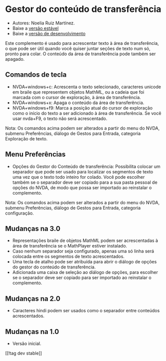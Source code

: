 # Gestor do conteúdo de transferência #
*   Autores: Noelia Ruiz Martínez.
*   Baixe a [versão estável][1]
*   Baixe a [versão de desenvolvimento][2]

Este complemento é usado para acrescentar texto à área de transferência, o
que pode ser útil quando você quiser juntar seções de texto num só, pronto
para colar.  O conteúdo da área de transferência pode também ser apagado.

## Comandos de tecla ##
*   NVDA+windows+c: Acrescenta o texto selecionado, caracteres unicode em
    braile que representem objetos MathML, ou a cadeia que foi marcada com o
    cursor de exploração, à área de transferência.
*   NVDA+windows+x: Apaga o conteúdo da área de transferência.
*   NVDA+windows+f9: Marca a posição atual do cursor de exploração como o
    início do texto a ser adicionado à área de transferência.  Se você usar
    nvda+F9, o texto não será acrescentado.

Nota: Os comandos acima podem ser alterados a partir do menu do NVDA,
submenu Preferências, diálogo de Gestos para Entrada, categoria Exploração
de texto.

## Menu Preferências ##
*   Opções do Gestor do Conteúdo de transferência: Possibilita colocar um
    separador que pode ser usado para localizar os segmentos de texto uma
    vez que o texto todo inteiro for colado. Você pode escolher também se o
    separador deve ser copiado para a sua pasta pessoal de opções do NVDA,
    de modo que possa ser importado ao reinstalar o complemento.

Nota: Os comandos acima podem ser alterados a partir do menu do NVDA,
submenu Preferências, diálogo de Gestos para Entrada, categoria
configuração.

## Mudanças na 3.0 ##
*   Representações braile de objetos MathML podem ser acrescentadas à área
    de transferência se o MathPlayer estiver instalado.
*   Caso nenhum separador seja configurado, apenas uma só linha será
    colocada entre os segmentos de texto acrescentados.
*   Uma tecla de atalho pode ser atribuída para abrir o diálogo de opções do
    gestor do conteúdo de transferência.
*   Adicionada uma caixa de seleção ao diálogo de opções, para escolher se o
    separador deve ser copiado para ser importado ao reinstalar o
    complemento.

## Mudanças na 2.0 ##
*   Caracteres hindi podem ser usados como o separador entre conteúdos
    acrescentados.

## Mudanças na 1.0 ##
*   Versão inicial.

[[!tag dev stable]]

[1]: http://addons.nvda-project.org/files/get.php?file=ccd

[2]: http://addons.nvda-project.org/files/get.php?file=ccd-dev
